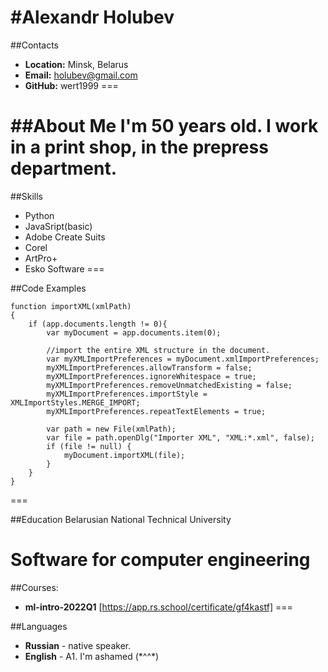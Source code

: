 #Alexandr Holubev
===
##Contacts
* **Location:** Minsk, Belarus
* **Email:** holubev@gmail.com
* **GitHub:** wert1999
===

##About Me
I'm 50 years old. I work in a print shop, in the prepress department.
===

##Skills
* Python
* JavaSript(basic)
* Adobe Create Suits
* Corel
* ArtPro+
* Esko Software
===

##Code Examples
```
function importXML(xmlPath)
{
	if (app.documents.length != 0){
        var myDocument = app.documents.item(0);  
         
        //import the entire XML structure in the document.
        var myXMLImportPreferences = myDocument.xmlImportPreferences;
        myXMLImportPreferences.allowTransform = false;
        myXMLImportPreferences.ignoreWhitespace = true;
        myXMLImportPreferences.removeUnmatchedExisting = false;
        myXMLImportPreferences.importStyle = XMLImportStyles.MERGE_IMPORT;
        myXMLImportPreferences.repeatTextElements = true;
        
        var path = new File(xmlPath);
        var file = path.openDlg("Importer XML", "XML:*.xml", false);
        if (file != null) {
            myDocument.importXML(file);                   
        }
	}
}
```
===

##Education
Belarusian National Technical University

Software for computer engineering
===

##Courses:
* **ml-intro-2022Q1** [https://app.rs.school/certificate/gf4kastf]
===

##Languages
* **Russian** - native speaker.
* **English** - A1. I'm ashamed (\*^^*)
